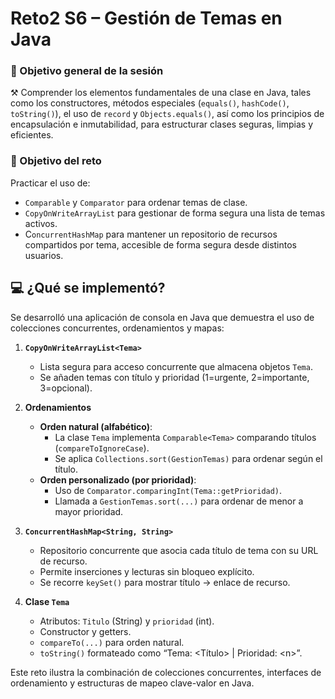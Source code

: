 # Reto2 S6 – Gestión de Temas en Java

### 🎯 Objetivo general de la sesión
⚒️ Comprender los elementos fundamentales de una clase en Java, tales como los constructores, métodos especiales (`equals()`, `hashCode()`, `toString()`), el uso de `record` y `Objects.equals()`, así como los principios de encapsulación e inmutabilidad, para estructurar clases seguras, limpias y eficientes.

### 🎯 Objetivo del reto
Practicar el uso de:
- `Comparable` y `Comparator` para ordenar temas de clase.
- `CopyOnWriteArrayList` para gestionar de forma segura una lista de temas activos.
- C`oncurrentHashMap` para mantener un repositorio de recursos compartidos por tema, accesible de forma segura desde distintos usuarios.

## 💻 ¿Qué se implementó?
Se desarrolló una aplicación de consola en Java que demuestra el uso de colecciones concurrentes, ordenamientos y mapas:

1. **`CopyOnWriteArrayList<Tema>`**  
   - Lista segura para acceso concurrente que almacena objetos `Tema`.  
   - Se añaden temas con título y prioridad (1=urgente, 2=importante, 3=opcional).

2. **Ordenamientos**  
   - **Orden natural (alfabético)**:  
     - La clase `Tema` implementa `Comparable<Tema>` comparando títulos (`compareToIgnoreCase`).  
     - Se aplica `Collections.sort(GestionTemas)` para ordenar según el título.  
   - **Orden personalizado (por prioridad)**:  
     - Uso de `Comparator.comparingInt(Tema::getPrioridad)`.  
     - Llamada a `GestionTemas.sort(...)` para ordenar de menor a mayor prioridad.

3. **`ConcurrentHashMap<String, String>`**  
   - Repositorio concurrente que asocia cada título de tema con su URL de recurso.  
   - Permite inserciones y lecturas sin bloqueo explícito.  
   - Se recorre `keySet()` para mostrar título → enlace de recurso.

4. **Clase `Tema`**  
   - Atributos: `Titulo` (String) y `prioridad` (int).  
   - Constructor y getters.  
   - `compareTo(...)` para orden natural.  
   - `toString()` formateado como “Tema: \<Título\> | Prioridad: \<n\>”.

Este reto ilustra la combinación de colecciones concurrentes, interfaces de ordenamiento y estructuras de mapeo clave-valor en Java.
